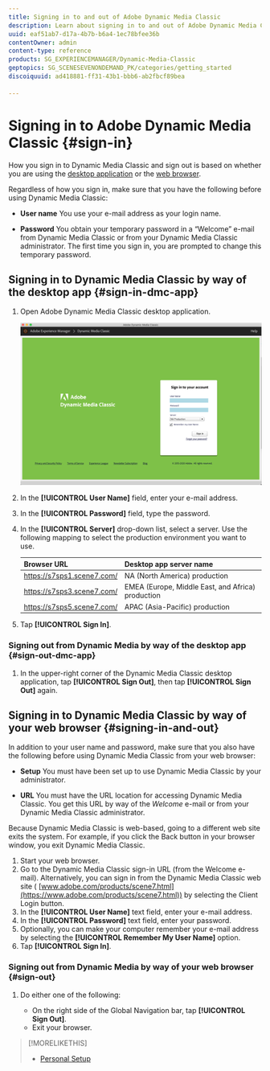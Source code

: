 ```yaml
---
title: Signing in to and out of Adobe Dynamic Media Classic
description: Learn about signing in to and out of Adobe Dynamic Media Classic and connecting to a production environment server in North America (NA), or Europe, Middle East, Africa (EMEA), or Asia-Pacific (APAC).
uuid: eaf51ab7-d17a-4b7b-b6a4-1ec78bfee36b
contentOwner: admin
content-type: reference
products: SG_EXPERIENCEMANAGER/Dynamic-Media-Classic
geptopics: SG_SCENESEVENONDEMAND_PK/categories/getting_started
discoiquuid: ad418881-ff31-43b1-bbb6-ab2fbcf89bea

---
```


<!-- UPDATE THIS TOPIC AFTER DECEMBER 31, 2020!!!!! -->

# Signing in to Adobe Dynamic Media Classic {#sign-in}

How you sign in to Dynamic Media Classic and sign out is based on whether you are using the [desktop application](#sign-in-dmc-app) or the [web browser](#sign-out).

Regardless of how you sign in, make sure that you have the following before using Dynamic Media Classic:

* **User name**
You use your e-mail address as your login name.

* **Password**
You obtain your temporary password in a “Welcome” e-mail from Dynamic Media Classic or from your Dynamic Media Classic administrator. The first time you sign in, you are prompted to change this temporary password.

## Signing in to Dynamic Media Classic by way of the desktop app {#sign-in-dmc-app}

1. Open Adobe Dynamic Media Classic desktop application.

    ![Dynamic Media Classic sign in](/help/assets/dmclassic-login1.png)

1. In the **[!UICONTROL User Name]** field, enter your e-mail address.
1. In the **[!UICONTROL Password]** field, type the password.
1. In the **[!UICONTROL Server]** drop-down list, select a server. 
Use the following mapping to select the production environment you want to use.

    | Browser URL | Desktop app server name |
    |---|---|
    | https://s7sps1.scene7.com/ | NA (North America) production |
    | https://s7sps3.scene7.com/ | EMEA (Europe, Middle East, and Africa) production |
    | https://s7sps5.scene7.com/ | APAC (Asia-Pacific) production |

1. Tap **[!UICONTROL Sign In]**.

### Signing out from Dynamic Media by way of the desktop app {#sign-out-dmc-app} 

1. In the upper-right corner of the Dynamic Media Classic desktop application, tap **[!UICONTROL Sign Out]**, then tap **[!UICONTROL Sign Out]** again.

## Signing in to Dynamic Media Classic by way of your web browser {#signing-in-and-out}

In addition to your user name and password, make sure that you also have the following before using Dynamic Media Classic from your web browser:

* **Setup**
You must have been set up to use Dynamic Media Classic by your administrator.

* **URL**
You must have the URL location for accessing Dynamic Media Classic. You get this URL by way of the *Welcome* e-mail or from your Dynamic Media Classic administrator.

Because Dynamic Media Classic is web-based, going to a different web site exits the system. For example, if you click the Back button in your browser window, you exit Dynamic Media Classic.

1. Start your web browser.
1. Go to the Dynamic Media Classic sign-in URL (from the Welcome e-mail). Alternatively, you can sign in from the Dynamic Media Classic web site ( [www.adobe.com/products/scene7.html](https://www.adobe.com/products/scene7.html)) by selecting the Client Login button.
1. In the **[!UICONTROL User Name]** text field, enter your e-mail address.
1. In the **[!UICONTROL Password]** text field, enter your password.
1. Optionally, you can make your computer remember your e-mail address by selecting the **[!UICONTROL Remember My User Name]** option.
1. Tap **[!UICONTROL Sign In]**.

### Signing out from Dynamic Media by way of your web browser {#sign-out}

1. Do either one of the following:

    * On the right side of the Global Navigation bar, tap **[!UICONTROL Sign Out]**.
    * Exit your browser.

>[!MORELIKETHIS]
>
>* [Personal Setup](personal-setup.md#personal_setup)
